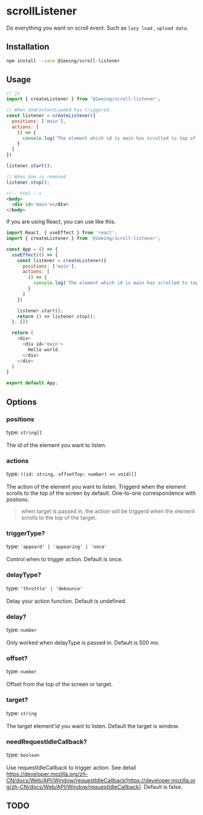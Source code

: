 # scrollListener
Do everything you want on scroll event. Such as `lazy load` , `upload data`.

## Installation
```bash
npm install --save @1eeing/scroll-listener
```

## Usage
```js
// js
import { createListener } from '@1eeing/scroll-listener';

// When domContentLoaded has triggered.
const listener = createListener({
  positions: ['main'],
  actions: [
    () => {
      console.log('The element which id is main has scrolled to top of the screen.')
    }
  ]
})

listener.start();

// When dom is removed
listener.stop();
```

```html
<!-- html -->
<body>
  <div id='main'></div>
</body>
```


If you are using React, you can use like this.
```js
import React, { useEffect } from 'react';
import { createListener } from '@1eeing/scroll-listener';

const App = () => {
  useEffect(() => {
    const listener = createListener({
      positions: ['main'],
      actions: [
        () => {
          console.log('The element which id is main has scrolled to top of the screen.')
        }
      ]
    })

    listener.start();
    return () => listener.stop();
  }, [])

  return (
    <div>
      <div id='main'>
        Hello world.
      </div>
    </div>
  )
}

export default App;
```

## Options
### positions
type: `string[]` </br></br>
The id of the element you want to listen.

### actions
type: `((id: string, offsetTop: number) => void)[]` </br></br>
The action of the element you want to listen. Triggerd when the element scrolls to the top of the screen by default. One-to-one correspondence with postions.

> when target is passed in, the action will be triggerd when the element scrolls to the top of the target.

### triggerType?
type: `'appeard' | 'appearing' | 'once'` </br></br>
Control when to trigger action. Default is once.

### delayType?
type: `'throttle' | 'debounce'` </br></br>
Delay your action function. Default is undefined.

### delay?
type: `number` </br></br>
Only worked when delayType is passed in. Default is 500 ms.

### offset?
type: `number` </br></br>
Offset from the top of the screen or target.

### target?
type: `string` </br></br>
The target element'id you want to listen. Default the target is window.

### needRequestIdleCallback?
type: `boolean` </br></br>
Use requestIdleCallback to trigger action. See detail https://developer.mozilla.org/zh-CN/docs/Web/API/Window/requestIdleCallback[https://developer.mozilla.org/zh-CN/docs/Web/API/Window/requestIdleCallback]. Default is false.


## TODO
